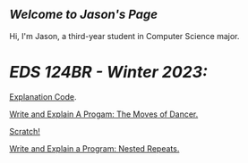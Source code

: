 ## *Welcome to **Jason's Page***

Hi, I'm Jason, a third-year student in Computer Science major. 

# *EDS 124BR - Winter 2023:*

[Explanation Code](https://youtu.be/8D8ew2vNJBI).

[Write and Explain A Progam: The Moves of Dancer.](https://youtu.be/tpH4PGiPmCY)

[Scratch!](https://youtu.be/tpH4PGiPmCY)

[Write and Explain a Program: Nested Repeats.](https://youtu.be/r4mTdOckXj8)

